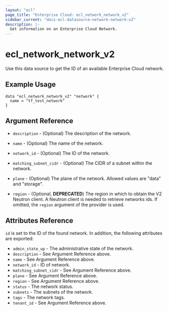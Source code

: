 ```yaml
---
layout: "ecl"
page_title: "Enterprise Cloud: ecl_network_network_v2"
sidebar_current: "docs-ecl-datasource-network-network-v2"
description: |-
  Get information on an Enterprise Cloud Network.
---
```


# ecl\_network\_network\_v2

Use this data source to get the ID of an available Enterprise Cloud network.

## Example Usage

```hcl
data "ecl_network_network_v2" "network" {
  name = "tf_test_network"
}
```

## Argument Reference

* `description` - (Optional) The description of the network.

* `name` - (Optional) The name of the network.

* `network_id` - (Optional) The ID of the network.

* `matching_subnet_cidr` - (Optional) The CIDR of a subnet within the network.

* `plane` - (Optional) The plane of the network.
    Allowed values are "data" and "storage".

* `region` - (Optional, **DEPRECATED**) The region in which to obtain the V2 Neutron client.
  A Neutron client is needed to retrieve networks ids. If omitted, the
  `region` argument of the provider is used.

## Attributes Reference

`id` is set to the ID of the found network. In addition, the following attributes
are exported:

* `admin_state_up` - The administrative state of the network.
* `description` - See Argument Reference above.
* `name` - See Argument Reference above.
* `network_id` - ID of network.
* `matching_subnet_cidr` - See Argument Reference above.
* `plane` - See Argument Reference above.
* `region` - See Argument Reference above.
* `status` - The network status.
* `subnets` - The subnets of the network.
* `tags` - The network tags.
* `tenant_id` - See Argument Reference above.
